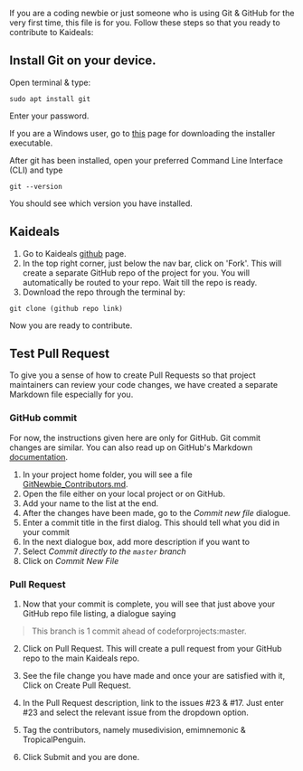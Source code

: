 If you are a coding newbie or just someone who is using Git & GitHub for the very first time, this file is for you. Follow these steps so that you ready to contribute to Kaideals:

## Install Git on your device.

  Open terminal & type:
  
  ```sudo apt install git``` 
  
  Enter your password.
  
  If you are a Windows user, go to [this](https://git-for-windows.github.io/) page for downloading the installer executable.
  
  After git has been installed, open your preferred Command Line Interface (CLI) and type 
  
  ```git --version```
  
  You should see which version you have installed. 
  
## Kaideals 

1. Go to Kaideals [github](https://github.com/codeforprojects/kaideals) page.
2. In the top right corner, just below the nav bar, click on 'Fork'. This will create a separate GitHub repo of the project for you. You will automatically be routed to your repo. Wait till the repo is ready.
3. Download the repo through the terminal by:

```git clone (github repo link)```

Now you are ready to contribute.

## Test Pull Request

To give you a sense of how to create Pull Requests so that project maintainers can review your code changes, we have created a separate Markdown file especially for you. 

### GitHub commit

For now, the instructions given here are only for GitHub. Git commit changes are similar. You can also read up on GitHub's Markdown [documentation](https://guides.github.com/features/mastering-markdown/).

1. In your project home folder, you will see a file [GitNewbie_Contributors.md](GitNewbie_Contributors.md).
2. Open the file either on your local project or on GitHub. 
3. Add your name to the list at the end.
4. After the changes have been made, go to the *Commit new file* dialogue.
5. Enter a commit title in the first dialog. This should tell what you did in your commit
5. In the next dialogue box, add more description if you want to
6. Select *Commit directly to the ```master``` branch*
7. Click on *Commit New File*

### Pull Request

1. Now that your commit is complete, you will see that just above your GitHub repo file listing, a dialogue saying 

> This branch is 1 commit ahead of codeforprojects:master. 

2. Click on Pull Request. This will create a pull request from your GitHub repo to the main Kaideals repo. 

3. See the file change you have made and once your are satisfied with it, Click on Create Pull Request. 

4. In the Pull Request description, link to the issues #23 & #17. Just enter #23 and select the relevant issue from the dropdown option. 

5. Tag the contributors, namely musedivision, emimnemonic & TropicalPenguin. 

6. Click Submit and you are done. 
